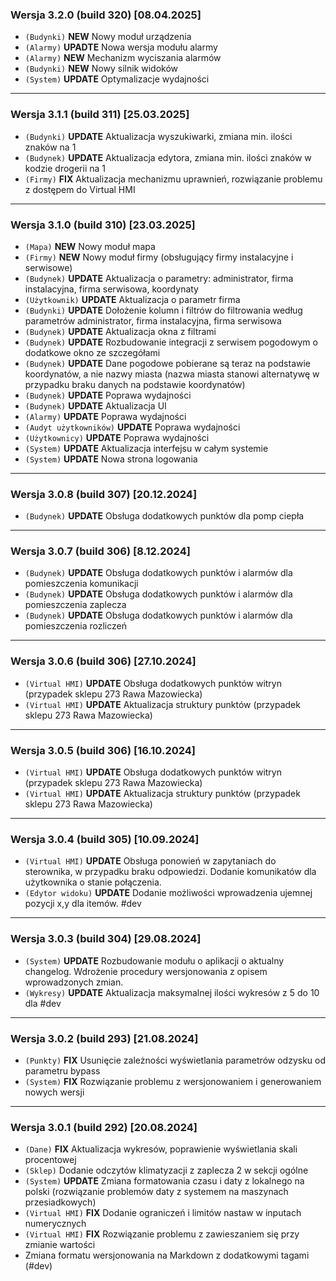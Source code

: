 ### Wersja 3.2.0 (build 320) [08.04.2025]
- `(Budynki)` **NEW** Nowy moduł urządzenia
- `(Alarmy)` **UPADTE** Nowa wersja modułu alarmy
- `(Alarmy)` **NEW** Mechanizm wyciszania alarmów
- `(Budynki)` **NEW** Nowy silnik widoków
- `(System)` **UPDATE** Optymalizacje wydajności

---

### Wersja 3.1.1 (build 311) [25.03.2025]

- `(Budynki)` **UPDATE** Aktualizacja wyszukiwarki, zmiana min. ilości znaków na 1
- `(Budynek)` **UPDATE** Aktualizacja edytora, zmiana min. ilości znaków w kodzie drogerii na 1
- `(Firmy)` **FIX** Aktualizacja mechanizmu uprawnień, rozwiązanie problemu z dostępem do Virtual HMI

---

### Wersja 3.1.0 (build 310) [23.03.2025]

- `(Mapa)` **NEW** Nowy moduł mapa
- `(Firmy)` **NEW** Nowy moduł firmy (obsługujący firmy instalacyjne i serwisowe)
- `(Budynek)` **UPDATE** Aktualizacja o parametry: administrator, firma instalacyjna, firma serwisowa, koordynaty
- `(Użytkownik)` **UPDATE** Aktualizacja o parametr firma
- `(Budynki)` **UPDATE** Dołożenie kolumn i filtrów do filtrowania według parametrów administrator, firma instalacyjna, firma serwisowa
- `(Budynek)` **UPDATE** Aktualizacja okna z filtrami
- `(Budynek)` **UPDATE** Rozbudowanie integracji z serwisem pogodowym o dodatkowe okno ze szczegółami
- `(Budynek)` **UPDATE** Dane pogodowe pobierane są teraz na podstawie koordynatów, a nie nazwy miasta (nazwa miasta stanowi alternatywę w przypadku braku danych na podstawie koordynatów)
- `(Budynek)` **UPDATE** Poprawa wydajności
- `(Budynek)` **UPDATE** Aktualizacja UI
- `(Alarmy)` **UPDATE** Poprawa wydajności
- `(Audyt użytkowników)` **UPDATE** Poprawa wydajności
- `(Użytkownicy)` **UPDATE** Poprawa wydajności
- `(System)` **UPDATE** Aktualizacja interfejsu w całym systemie
- `(System)` **UPDATE** Nowa strona logowania

---

### Wersja 3.0.8 (build 307) [20.12.2024]

- `(Budynek)` **UPDATE** Obsługa dodatkowych punktów dla pomp ciepła

---

### Wersja 3.0.7 (build 306) [8.12.2024]

- `(Budynek)` **UPDATE** Obsługa dodatkowych punktów i alarmów dla pomieszczenia komunikacji
- `(Budynek)` **UPDATE** Obsługa dodatkowych punktów i alarmów dla pomieszczenia zaplecza
- `(Budynek)` **UPDATE** Obsługa dodatkowych punktów i alarmów dla pomieszczenia rozliczeń

---

### Wersja 3.0.6 (build 306) [27.10.2024]

- `(Virtual HMI)` **UPDATE** Obsługa dodatkowych punktów witryn (przypadek sklepu 273 Rawa Mazowiecka)
- `(Virtual HMI)` **UPDATE** Aktualizacja struktury punktów (przypadek sklepu 273 Rawa Mazowiecka)

---

### Wersja 3.0.5 (build 306) [16.10.2024]

- `(Virtual HMI)` **UPDATE** Obsługa dodatkowych punktów witryn (przypadek sklepu 273 Rawa Mazowiecka)
- `(Virtual HMI)` **UPDATE** Aktualizacja struktury punktów (przypadek sklepu 273 Rawa Mazowiecka)

---

### Wersja 3.0.4 (build 305) [10.09.2024]

- `(Virtual HMI)` **UPDATE** Obsługa ponowień w zapytaniach do sterownika, w przypadku braku odpowiedzi. Dodanie komunikatów dla użytkownika o stanie połączenia.
- `(Edytor widoku)` **UPDATE** Dodanie możliwości wprowadzenia ujemnej pozycji x,y dla itemów. #dev

---

### Wersja 3.0.3 (build 304) [29.08.2024]

- `(System)` **UPDATE** Rozbudowanie modułu o aplikacji o aktualny changelog. Wdrożenie procedury wersjonowania z opisem wprowadzonych zmian.
- `(Wykresy)` **UPDATE** Aktualizacja maksymalnej ilości wykresów z 5 do 10 dla #dev

---

### Wersja 3.0.2 (build 293) [21.08.2024]

- `(Punkty)` **FIX** Usunięcie zależności wyświetlania parametrów odzysku od parametru bypass
- `(System)` **FIX** Rozwiązanie problemu z wersjonowaniem i generowaniem nowych wersji

---

### Wersja 3.0.1 (build 292) [20.08.2024]

- `(Dane)` **FIX** Aktualizacja wykresów, poprawienie wyświetlania skali procentowej
- `(Sklep)` Dodanie odczytów klimatyzacji z zaplecza 2 w sekcji ogólne
- `(System)` **UPDATE** Zmiana formatowania czasu i daty z lokalnego na polski (rozwiązanie problemów daty z systemem na maszynach przesiadkowych)
- `(Virtual HMI)` **FIX** Dodanie ograniczeń i limitów nastaw w inputach numerycznych
- `(Virtual HMI)` **FIX** Rozwiązanie problemu z zawieszaniem się przy zmianie wartości
- Zmiana formatu wersjonowania na Markdown z dodatkowymi tagami (#dev)
